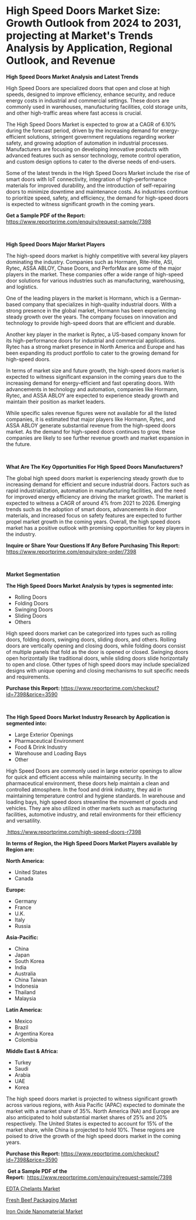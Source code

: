 <p><h1>High Speed Doors Market Size: Growth Outlook from 2024 to 2031, projecting at Market's Trends Analysis by Application, Regional Outlook, and Revenue</h1></p><p><strong>High Speed Doors Market Analysis and Latest Trends</strong></p>
<p><p>High Speed Doors are specialized doors that open and close at high speeds, designed to improve efficiency, enhance security, and reduce energy costs in industrial and commercial settings. These doors are commonly used in warehouses, manufacturing facilities, cold storage units, and other high-traffic areas where fast access is crucial.</p><p>The High Speed Doors Market is expected to grow at a CAGR of 6.10% during the forecast period, driven by the increasing demand for energy-efficient solutions, stringent government regulations regarding worker safety, and growing adoption of automation in industrial processes. Manufacturers are focusing on developing innovative products with advanced features such as sensor technology, remote control operation, and custom design options to cater to the diverse needs of end-users.</p><p>Some of the latest trends in the High Speed Doors Market include the rise of smart doors with IoT connectivity, integration of high-performance materials for improved durability, and the introduction of self-repairing doors to minimize downtime and maintenance costs. As industries continue to prioritize speed, safety, and efficiency, the demand for high-speed doors is expected to witness significant growth in the coming years.</p></p>
<p><strong>Get a Sample PDF of the Report:&nbsp;</strong> <a href="https://www.reportprime.com/enquiry/request-sample/7398">https://www.reportprime.com/enquiry/request-sample/7398</a></p>
<p>&nbsp;</p>
<p><strong>High Speed Doors Major Market Players</strong></p>
<p><p>The high-speed doors market is highly competitive with several key players dominating the industry. Companies such as Hormann, Rite-Hite, ASI, Rytec, ASSA ABLOY, Chase Doors, and PerforMax are some of the major players in the market. These companies offer a wide range of high-speed door solutions for various industries such as manufacturing, warehousing, and logistics.</p><p>One of the leading players in the market is Hormann, which is a German-based company that specializes in high-quality industrial doors. With a strong presence in the global market, Hormann has been experiencing steady growth over the years. The company focuses on innovation and technology to provide high-speed doors that are efficient and durable.</p><p>Another key player in the market is Rytec, a US-based company known for its high-performance doors for industrial and commercial applications. Rytec has a strong market presence in North America and Europe and has been expanding its product portfolio to cater to the growing demand for high-speed doors.</p><p>In terms of market size and future growth, the high-speed doors market is expected to witness significant expansion in the coming years due to the increasing demand for energy-efficient and fast operating doors. With advancements in technology and automation, companies like Hormann, Rytec, and ASSA ABLOY are expected to experience steady growth and maintain their position as market leaders.</p><p>While specific sales revenue figures were not available for all the listed companies, it is estimated that major players like Hormann, Rytec, and ASSA ABLOY generate substantial revenue from the high-speed doors market. As the demand for high-speed doors continues to grow, these companies are likely to see further revenue growth and market expansion in the future.</p></p>
<p>&nbsp;</p>
<p><strong>What Are The Key Opportunities For High Speed Doors Manufacturers?</strong></p>
<p><p>The global high speed doors market is experiencing steady growth due to increasing demand for efficient and secure industrial doors. Factors such as rapid industrialization, automation in manufacturing facilities, and the need for improved energy efficiency are driving the market growth. The market is expected to witness a CAGR of around 4% from 2021 to 2026. Emerging trends such as the adoption of smart doors, advancements in door materials, and increased focus on safety features are expected to further propel market growth in the coming years. Overall, the high speed doors market has a positive outlook with promising opportunities for key players in the industry.</p></p>
<p><strong>Inquire or Share Your Questions If Any Before Purchasing This Report:</strong> <a href="https://www.reportprime.com/enquiry/pre-order/7398">https://www.reportprime.com/enquiry/pre-order/7398</a></p>
<p>&nbsp;</p>
<p><strong>Market Segmentation</strong></p>
<p><strong>The High Speed Doors Market Analysis by types is segmented into:</strong></p>
<p><ul><li>Rolling Doors</li><li>Folding Doors</li><li>Swinging Doors</li><li>Sliding Doors</li><li>Others</li></ul></p>
<p><p>High speed doors market can be categorized into types such as rolling doors, folding doors, swinging doors, sliding doors, and others. Rolling doors are vertically opening and closing doors, while folding doors consist of multiple panels that fold as the door is opened or closed. Swinging doors open horizontally like traditional doors, while sliding doors slide horizontally to open and close. Other types of high speed doors may include specialized designs with unique opening and closing mechanisms to suit specific needs and requirements.</p></p>
<p><strong>Purchase this Report:&nbsp;</strong><a href="https://www.reportprime.com/checkout?id=7398&price=3590">https://www.reportprime.com/checkout?id=7398&price=3590</a></p>
<p>&nbsp;</p>
<p><strong>The High Speed Doors Market Industry Research by Application is segmented into:</strong></p>
<p><ul><li>Large Exterior Openings</li><li>Pharmaceutical Environment</li><li>Food & Drink Industry</li><li>Warehouse and Loading Bays</li><li>Other</li></ul></p>
<p><p>High Speed Doors are commonly used in large exterior openings to allow for quick and efficient access while maintaining security. In the pharmaceutical environment, these doors help maintain a clean and controlled atmosphere. In the food and drink industry, they aid in maintaining temperature control and hygiene standards. In warehouse and loading bays, high speed doors streamline the movement of goods and vehicles. They are also utilized in other markets such as manufacturing facilities, automotive industry, and retail environments for their efficiency and versatility.</p></p>
<p><a href="https://www.reportprime.com/high-speed-doors-r7398">&nbsp;https://www.reportprime.com/high-speed-doors-r7398</a></p>
<p><strong>In terms of Region, the High Speed Doors Market Players available by Region are:</strong></p>
<p>
    <p> <strong> North America: </strong>
        <ul>
            <li>United States</li>
            <li>Canada</li>
        </ul>
        </p> 
    <p> <strong> Europe: </strong>
        <ul>
            <li>Germany</li>
            <li>France</li>
            <li>U.K.</li>
            <li>Italy</li>
            <li>Russia</li>
        </ul>
        </p> 
    <p> <strong> Asia-Pacific: </strong>
        <ul>
            <li>China</li>
            <li>Japan</li>
            <li>South Korea</li>
            <li>India</li>
            <li>Australia</li>
            <li>China Taiwan</li>
            <li>Indonesia</li>
            <li>Thailand</li>
            <li>Malaysia</li>
        </ul>
        </p> 
    <p> <strong> Latin America: </strong>
        <ul>
            <li>Mexico</li>
            <li>Brazil</li>
            <li>Argentina Korea</li>
            <li>Colombia</li>
        </ul>
        </p> 
    <p> <strong> Middle East & Africa: </strong>
        <ul>
            <li>Turkey</li>
            <li>Saudi</li>
            <li>Arabia</li>
            <li>UAE</li>
            <li>Korea</li>
        </ul>
    </p>
    </p>
<p><p>The high speed doors market is projected to witness significant growth across various regions, with Asia Pacific (APAC) expected to dominate the market with a market share of 35%. North America (NA) and Europe are also anticipated to hold substantial market shares of 25% and 20% respectively. The United States is expected to account for 15% of the market share, while China is projected to hold 10%. These regions are poised to drive the growth of the high speed doors market in the coming years.</p></p>
<p><strong>Purchase this Report: </strong><a href="https://www.reportprime.com/checkout?id=7398&price=3590">https://www.reportprime.com/checkout?id=7398&price=3590</a></p>
<p>&nbsp;<strong>Get a Sample PDF of the Report:&nbsp;&nbsp;</strong><a href="https://www.reportprime.com/enquiry/request-sample/7398">https://www.reportprime.com/enquiry/request-sample/7398</a></p>
<p><strong></strong></p>
<p><p><a href="https://www.linkedin.com/pulse/edta-chelants-market-offers-provide-insightful-data-time-period-hfgge?trackingId=Vde1CH9D80T9dv52mruaTw%3D%3D">EDTA Chelants Market</a></p><p><a href="https://www.linkedin.com/pulse/fresh-beef-packaging-market-research-report-reveals-latest-trends-ndpwe?trackingId=SizOfhwBGR1hLEFXckCvbg%3D%3D">Fresh Beef Packaging Market</a></p><p><a href="https://www.linkedin.com/pulse/decoding-iron-oxide-nanomaterial-market-deep-dive-qkrbe?trackingId=QrpNd9m3jnco%2FBM3GVeRRQ%3D%3D">Iron Oxide Nanomaterial Market</a></p></p>